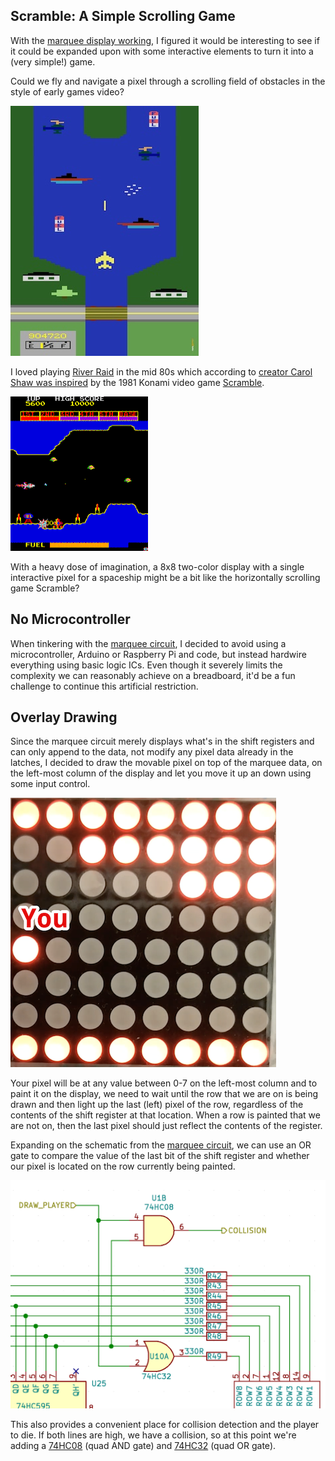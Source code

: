 ## Scramble: A Simple Scrolling Game

With the [marquee display working](../matrix/matrix.md), I figured it would be
interesting to see if it could be expanded upon with some interactive elements
to turn it into a (very simple!) game.

Could we fly and navigate a pixel through a scrolling field of obstacles in the
style of early games video?

![1982 Atari River Raid](atari_riverraid.jpg)

I loved playing [River Raid](https://www.youtube.com/watch?v=pmPjsBDN9Xw) in
the mid 80s which according to [creator Carol
Shaw was inspired](http://www.vintagecomputing.com/index.php/archives/800) by
the 1981 Konami video game
[Scramble](https://en.wikipedia.org/wiki/Scramble_%28video_game%29).

![1981 Konami Scramble](konami_scramble.gif)

With a heavy dose of imagination, a 8x8 two-color display with a single
interactive pixel for a spaceship might be a bit like the horizontally
scrolling game Scramble?


## No Microcontroller

When tinkering with the [marquee circuit](../matrix/matrix.md), I decided to
avoid using a microcontroller, Arduino or Raspberry Pi and code, but instead
hardwire everything using basic logic ICs. Even though it severely limits the
complexity we can reasonably achieve on a breadboard, it'd be a fun challenge
to continue this artificial restriction.


## Overlay Drawing 

Since the marquee circuit merely displays what's in the shift registers and
can only append to the data, not modify any pixel data already in the latches,
I decided to draw the movable pixel on top of the marquee data, on the
left-most column of the display and let you move it up an down using some
input control.

![You](screenshot.png)

Your pixel will be at any value between 0-7 on the left-most column and to
paint it on the display, we need to wait until the row that we are on is being
drawn and then light up the last (left) pixel of the row, regardless of the
contents of the shift register at that location. When a row is painted that we
are not on, then the last pixel should just reflect the contents of the
register.

Expanding on the schematic from the [marquee circuit](../matrix/matrix.md), we
can use an OR gate to compare the value of the last bit of the shift
register and whether our pixel is located on the row currently being painted.

![](overlay_draw.png)

This also provides a convenient place for collision detection and the player to
die. If both lines are high, we have a collision, so at this point we're adding
a [74HC08](https://assets.nexperia.com/documents/data-sheet/74HC_HCT08.pdf)
(quad AND gate) and
[74HC32](https://assets.nexperia.com/documents/data-sheet/74HC_HCT32.pdf)
(quad OR gate).